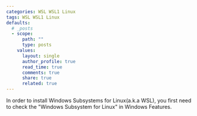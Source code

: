 ```yaml
---
categories: WSL WSL1 Linux
tags: WSL WSL1 Linux
defaults:
  # _posts
  - scope:
      path: ""
      type: posts
    values:
      layout: single
      author_profile: true
      read_time: true
      comments: true
      share: true
      related: true
---
```

In order to install Windows Subsystems for Linux(a.k.a WSL), you first need to check the "Windows Subsystem for Linux" in Windows Features.

<!--- Author: Myungsik Kim -->